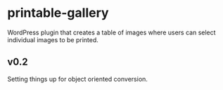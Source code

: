 # printable-gallery
WordPress plugin that creates a table of images where users can select individual images to be printed.

## v0.2
Setting things up for object oriented conversion.
